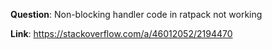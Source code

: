 **Question**: Non-blocking handler code in ratpack not working

**Link**: https://stackoverflow.com/a/46012052/2194470
